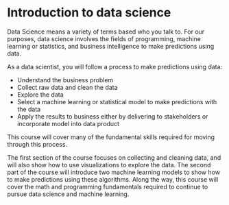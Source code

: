 
# Introduction to data science

Data Science means a variety of terms based who you talk to.  For our purposes, data science involves the fields of programming, machine learning or statistics, and business intelligence to make predictions using data.  

As a data scientist, you will follow a process to make predictions using data: 

* Understand the business problem
* Collect raw data and clean the data
* Explore the data
* Select a machine learning or statistical model to make predictions with the data
* Apply the results to business either by delivering to stakeholders or incorporate model into data product  

This course will cover many of the fundamental skills required for moving through this process.  

The first section of the course focuses on collecting and cleaning data, and will also show how to use visualizations to explore the data.  The second part of the course will introduce two machine learning models to show how to make predictions using these algorithms.  Along the way, this course will cover the math and programming fundamentals required to continue to pursue data science and machine learning. 
